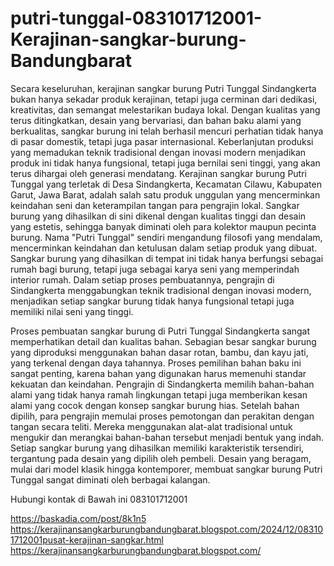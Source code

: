 # putri-tunggal-083101712001-Kerajinan-sangkar-burung-Bandungbarat
Secara keseluruhan, kerajinan sangkar burung Putri Tunggal Sindangkerta bukan hanya sekadar produk kerajinan, tetapi juga cerminan dari dedikasi, kreativitas, dan semangat melestarikan budaya lokal. Dengan kualitas yang terus ditingkatkan, desain yang bervariasi, dan bahan baku alami yang berkualitas, sangkar burung ini telah berhasil mencuri perhatian tidak hanya di pasar domestik, tetapi juga pasar internasional. Keberlanjutan produksi yang memadukan teknik tradisional dengan inovasi modern menjadikan produk ini tidak hanya fungsional, tetapi juga bernilai seni tinggi, yang akan terus dihargai oleh generasi mendatang.
Kerajinan sangkar burung Putri Tunggal yang terletak di Desa Sindangkerta, Kecamatan Cilawu, Kabupaten Garut, Jawa Barat, adalah salah satu produk unggulan yang mencerminkan keindahan seni dan keterampilan tangan para pengrajin lokal. Sangkar burung yang dihasilkan di sini dikenal dengan kualitas tinggi dan desain yang estetis, sehingga banyak diminati oleh para kolektor maupun pecinta burung. Nama "Putri Tunggal" sendiri mengandung filosofi yang mendalam, mencerminkan keindahan dan ketulusan dalam setiap produk yang dibuat. Sangkar burung yang dihasilkan di tempat ini tidak hanya berfungsi sebagai rumah bagi burung, tetapi juga sebagai karya seni yang memperindah interior rumah. Dalam setiap proses pembuatannya, pengrajin di Sindangkerta menggabungkan teknik tradisional dengan inovasi modern, menjadikan setiap sangkar burung tidak hanya fungsional tetapi juga memiliki nilai seni yang tinggi.

Proses pembuatan sangkar burung di Putri Tunggal Sindangkerta sangat memperhatikan detail dan kualitas bahan. Sebagian besar sangkar burung yang diproduksi menggunakan bahan dasar rotan, bambu, dan kayu jati, yang terkenal dengan daya tahannya. Proses pemilihan bahan baku ini sangat penting, karena bahan yang digunakan harus memenuhi standar kekuatan dan keindahan. Pengrajin di Sindangkerta memilih bahan-bahan alami yang tidak hanya ramah lingkungan tetapi juga memberikan kesan alami yang cocok dengan konsep sangkar burung hias. Setelah bahan dipilih, para pengrajin memulai proses pemotongan dan perakitan dengan tangan secara teliti. Mereka menggunakan alat-alat tradisional untuk mengukir dan merangkai bahan-bahan tersebut menjadi bentuk yang indah. Setiap sangkar burung yang dihasilkan memiliki karakteristik tersendiri, tergantung pada desain yang dipilih oleh pembeli. Desain yang beragam, mulai dari model klasik hingga kontemporer, membuat sangkar burung Putri Tunggal sangat diminati oleh berbagai kalangan.

Hubungi kontak di Bawah ini
083101712001

https://baskadia.com/post/8k1n5
https://kerajinansangkarburungbandungbarat.blogspot.com/2024/12/083101712001pusat-kerajinan-sangkar.html
https://kerajinansangkarburungbandungbarat.blogspot.com/
